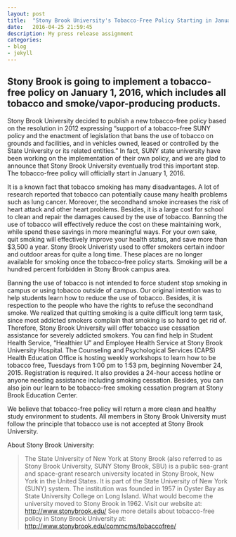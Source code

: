 ```yaml
---
layout: post
title:  "Stony Brook University's Tobacco-Free Policy Starting in January 1, 2016"
date:   2016-04-25 21:59:45
description: My press release assignment
categories:
- blog
- jekyll
---
```


## Stony Brook is going to implement a tobacco-free policy on January 1, 2016, which includes all tobacco and smoke/vapor-producing products.

Stony Brook University decided to publish a new tobacco-free policy based on the resolution in 2012 expressing “support of a tobacco-free SUNY policy and the enactment of legislation that bans the use of tobacco on grounds and facilities, and in vehicles owned, leased or controlled by the State University or its related entities.” In fact, SUNY state university have been working on the implementation of their own policy, and we are glad to announce that Stony Brook University eventually trod this important step. The tobacco-free policy will officially start in January 1, 2016.

It is a known fact that tobacco smoking has many disadvantages. A lot of research reported that tobacco can potentially cause many health problems such as lung cancer. Moreover, the secondhand smoke increases the risk of heart attack and other heart problems. Besides, it is a large cost for school to clean and repair the damages caused by the use of tobacco. Banning the use of tobacco will effectively reduce the cost on these maintaining work, while spend these savings in more meaningful ways. For your own sake, quit smoking will effectively improve your health status, and save more than $3,500 a year. Stony Brook Univeristy used to offer smokers certain indoor and outdoor areas for quite a long time. These places are no longer available for smoking once the tobacco-free policy starts. Smoking will be a hundred percent forbidden in Stony Brook campus area. 

Banning the use of tobacco is not intended to force student stop smoking in campus or using tobacco outside of campus. Our original intention was to help students learn how to reduce the use of tobacco. Besides, it is respection to the people who have the rights to refuse the secondhand smoke. We realized that quitting smoking is a quite difficult long term task, since most addicted smokers complain that smoking is so hard to get rid of. Therefore, Stony Brook University will offer tobacco use cessation assistance for severely addicted smokers. You can find help in Student Health Service, “Healthier U” and Employee Health Service at Stony Brook University Hospital. The Counseling and Psychological Services (CAPS) Health Education Office is hosting weekly workshops to learn how to be tobacco free, Tuesdays from 1:00 pm to 1:53 pm, beginning November 24, 2015. Registration is required. It also provides a 24-hour access hotline or anyone needing assistance including smoking cessation. Besides, you can also join our learn to be tobacco-free smoking cessation program at Stony Brook Education Center.

We believe that tobacco-free policy will return a more clean and healthy study environment to students. All members in Stony Brook University must follow the principle that tobacco use is not accepted at Stony Brook University. 

About Stony Brook University:

> The State University of New York at Stony Brook (also referred to as Stony Brook University, SUNY Stony Brook, SBU) is a public sea-grant and space-grant research university located in Stony Brook, New York in the United States. It is part of the State University of New York (SUNY) system. The institution was founded in 1957 in Oyster Bay as State University College on Long Island. What would become the university moved to Stony Brook in 1962.
Visit our website at: http://www.stonybrook.edu/
See more details about tobacco-free policy in Stony Brook University at: http://www.stonybrook.edu/commcms/tobaccofree/	
